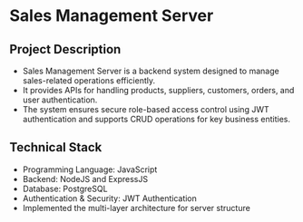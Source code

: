 # Sales Management Server

## Project Description

* Sales Management Server is a backend system designed to manage sales-related operations efficiently.
* It provides APIs for handling products, suppliers, customers, orders, and user authentication.
* The system ensures secure role-based access control using JWT authentication and supports CRUD operations for key business entities.

## Technical Stack

* Programming Language: JavaScript
* Backend: NodeJS and ExpressJS
* Database: PostgreSQL
* Authentication & Security: JWT Authentication
* Implemented the multi-layer architecture for server structure
